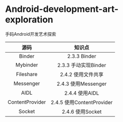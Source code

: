 # Android-development-art-exploration
手码Android开发艺术探索

|源码|知识点|
|:--:|:--:|
|Binder|2.3.3 Binder|
|Mybinder|2.3.3 手动实现Binder|
|Fileshare|2.4.2 使用文件共享|
|Messenger|2.4.3 使用Messenger|
|AIDL|2.4.4 使用AIDL|
|ContentProvider|2.4.5 使用ContentProvider|
|Socket|2.4.6 使用Socket|